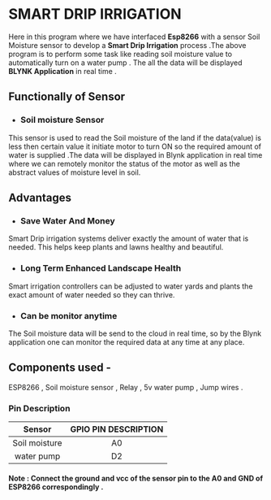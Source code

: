 # SMART DRIP IRRIGATION

 
 Here in this program where we have interfaced  **Esp8266** with a sensor  Soil Moisture sensor to develop a **Smart Drip Irrigation** process .The above program is to perform some task like reading soil moisture value to automatically turn on a water pump . The all the data will be displayed **BLYNK Application** in real time .

## Functionally of Sensor
 - ### Soil moisture Sensor 
 This sensor is used to read the Soil moisture of the land if the data(value) is less then certain value it initiate motor to turn ON so the required amount of water is supplied .The data will be displayed in Blynk application in real time where we can remotely monitor the status of the motor as well as the abstract values of moisture level in soil.

## Advantages

- ### Save Water And Money 
Smart Drip irrigation systems deliver exactly the amount of water that is needed. This helps keep plants and lawns healthy and beautiful.
- ### Long Term Enhanced Landscape Health 
Smart irrigation controllers can be adjusted to water yards and plants the exact amount of water needed so they can thrive.
- ### Can be monitor anytime
The Soil moisture data will be send to the cloud in real time, so by the Blynk application one can monitor the required data at any time at any place.

## Components used - 
ESP8266 , Soil moisture sensor , Relay , 5v water pump , Jump wires . 

### Pin Description
| **Sensor** | **GPIO PIN DESCRIPTION** |
|:----:|:----:|
|Soil moisture| A0|
|water pump |D2|
#### Note : Connect the ground and vcc of the sensor pin to the A0 and GND of ESP8266 correspondingly .
